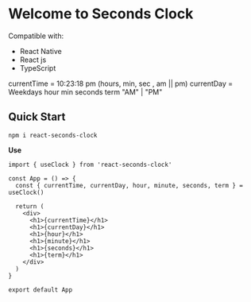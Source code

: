 # Welcome to Seconds Clock

Compatible with:

- React Native
- React js
- TypeScript

currentTime = 10:23:18 pm (hours, min, sec , am || pm)
currentDay = Weekdays
hour
min
seconds
term "AM" | "PM"

## Quick Start

```
npm i react-seconds-clock
```

**Use**

```
import { useClock } from 'react-seconds-clock'

const App = () => {
  const { currentTime, currentDay, hour, minute, seconds, term } = useClock()

  return (
    <div>
      <h1>{currentTime}</h1>
      <h1>{currentDay}</h1>
      <h1>{hour}</h1>
      <h1>{minute}</h1>
      <h1>{seconds}</h1>
      <h1>{term}</h1>
    </div>
  )
}

export default App

```
